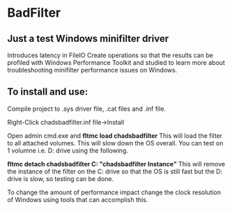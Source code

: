 # BadFilter

## Just a test Windows minifilter driver

Introduces latency in FileIO Create operations so that the results can be profiled with Windows Performance Toolkit and studied to learn more about troubleshooting minifilter performance issues on Windows.

## To install and use:

Compile project to .sys driver file, .cat files and .inf file.

Right-Click chadsbadfilter.inf file->Install

Open admin cmd.exe and **fltmc load chadsbadfilter** This will load the filter to all attached volumes. This will slow down the OS overall. You can test on 1 volumne i.e. D: drive using the following.

**fltmc detach chadsbadfilter C: "chadsbadfilter Instance"** This will remove the instance of the filter on the C: drive so that the OS is still fast but the D: drive is slow, so testing can be done.

To change the amount of performance impact change the clock resolution of Windows using tools that can accomplish this.
